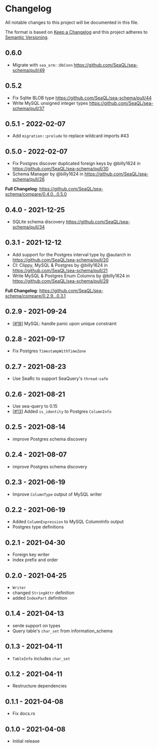 # Changelog

All notable changes to this project will be documented in this file.
 
The format is based on [Keep a Changelog](http://keepachangelog.com/)
and this project adheres to [Semantic Versioning](http://semver.org/).

## 0.6.0

* Migrate with `sea_orm::DbConn` https://github.com/SeaQL/sea-schema/pull/49

## 0.5.2

* Fix Sqlite BLOB type https://github.com/SeaQL/sea-schema/pull/44
* Write MySQL unsigned integer types https://github.com/SeaQL/sea-schema/pull/37

## 0.5.1 - 2022-02-07

* Add `migration::prelude` to replace wildcard imports #43

## 0.5.0 - 2022-02-07

* Fix Postgres discover duplicated foreign keys by @billy1624 in https://github.com/SeaQL/sea-schema/pull/30
* Schema Manager by @billy1624 in https://github.com/SeaQL/sea-schema/pull/26

**Full Changelog**: https://github.com/SeaQL/sea-schema/compare/0.4.0...0.5.0

## 0.4.0 - 2021-12-25

* SQLite schema discovery https://github.com/SeaQL/sea-schema/pull/34

## 0.3.1 - 2021-12-12

* Add support for the Postgres interval type by @autarch in https://github.com/SeaQL/sea-schema/pull/20
* CI: Clippy, MySQL & Postgres by @billy1624 in https://github.com/SeaQL/sea-schema/pull/21
* Write MySQL & Postgres Enum Columns by @billy1624 in https://github.com/SeaQL/sea-schema/pull/29

**Full Changelog**: https://github.com/SeaQL/sea-schema/compare/0.2.9...0.3.1

## 0.2.9 - 2021-09-24

+ [[#18]] MySQL: handle panic upon unique constraint

[#18]: https://github.com/SeaQL/sea-schema/issues/18

## 0.2.8 - 2021-09-17

+ Fix Postgres `TimestampWithTimeZone`

## 0.2.7 - 2021-08-23

+ Use SeaRc to support SeaQuery's `thread-safe`

## 0.2.6 - 2021-08-21

+ Use sea-query to 0.15
+ [[#13]] Added `is_identity` to Postgres `ColumnInfo`

[#13]: https://github.com/SeaQL/sea-schema/issues/13

## 0.2.5 - 2021-08-14

+ improve Postgres schema discovery

## 0.2.4 - 2021-08-07

+ improve Postgres schema discovery

## 0.2.3 - 2021-06-19

+ Improve `ColumnType` output of MySQL writer

## 0.2.2 - 2021-06-19

+ Added `ColumnExpression` to MySQL ColumnInfo output
+ Postgres type definitions

## 0.2.1 - 2021-04-30

+ Foreign key writer
+ Index prefix and order

## 0.2.0 - 2021-04-25

+ `Writer`
+ changed `StringAttr` definition
+ added `IndexPart` definition

## 0.1.4 - 2021-04-13

+ serde support on types
+ Query table's `char_set` from information_schema

## 0.1.3 - 2021-04-11

+ `TableInfo` includes `char_set`

## 0.1.2 - 2021-04-11

+ Restructure dependencies

## 0.1.1 - 2021-04-08

+ Fix docs.rs

## 0.1.0 - 2021-04-08

+ Initial release
